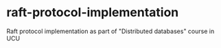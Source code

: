 # raft-protocol-implementation
Raft protocol implementation as part of "Distributed databases" course in UCU
